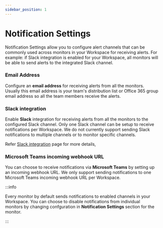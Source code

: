 ```yaml
---
sidebar_position: 1
---
```


# Notification Settings

Notification Settings allow you to configure alert channels that can be commonly used across monitors in your Workspace for receiving alerts. For example: if Slack integration is enabled for your Workspace, all monitors will be able to send alerts to the integrated Slack channel.

### Email Address

Configure an **email address** for receiving alerts from all the monitors. Usually this email address is your team's distribution list or Office 365 group email address so all the team members receive the alerts.

### Slack integration

Enable **Slack** integration for receiving alerts from all the monitors to the configured Slack channel. Only one Slack channel can be setup to receive notifications per Workspace. We do not currently support sending Slack notifications to multiple channels or to monitor specific channels.

Refer [Slack integration](/docs/integrations/enable-slack-integration) page for more details,

### Microsoft Teams incoming webhook URL

You can choose to receive notifications via **Microsoft Teams** by setting up an incoming webhook URL. We only support sending notifications to one Microsoft Teams incoming webhook URL per Workspace.

:::info

Every monitor by default sends notifications to enabled channels in your Workspace. You can choose to disable notifications from individual monitors by changing confguration in **Notification Settings** section for the monitor.

:::